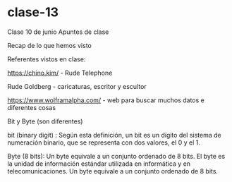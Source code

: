 # clase-13

Clase 10 de junio
Apuntes de clase


Recap de lo que hemos visto

Referentes vistos en clase:

https://chino.kim/ - Rude Telephone



Rude Goldberg - caricaturas, escritor y escultor

https://www.wolframalpha.com/ - web para buscar muchos datos e diferentes cosas

Bit y Byte (son diferentes)

bit (binary digit) : Según esta definición, un bit es un dígito del sistema de numeración binario, que se representa con dos valores, el 0 y el 1.

Byte (8 bits): Un byte equivale a un conjunto ordenado de 8 bits. El byte es la unidad de información estándar utilizada en informática y en telecomunicaciones. Un byte equivale a un conjunto ordenado de 8 bits.
